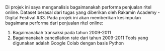 Di projek ini saya menganalisis bagaimanakah performa penjualan ritel online. Dataset berasal dari tugas yang diberikan oleh Rakamin Academy - Digital Festival #33.
Pada projek ini akan memberikan kesimpulan bagaimana performa dari penjualan ritel online: 
1. Bagaimanakah transaksi pada tahun 2009-2011
2. Bagaimanakah cancellation rate dari tahun 2009-2011
Tools yang digunakan adalah Google Colab dengan basis Python
